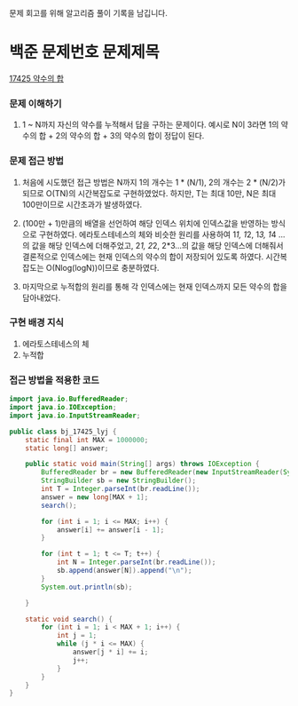 문제 회고를 위해 알고리즘 풀이 기록을 남깁니다.

# 백준 문제번호 문제제목
[17425 약수의 합](https://www.acmicpc.net/problem/17425)

### 문제 이해하기
1. 1 ~ N까지 자신의 약수를 누적해서 답을 구하는 문제이다. 예시로 N이 3라면
1의 약수의 합 + 2의 약수의 합 + 3의 약수의 합이 정답이 된다.
 

### 문제 접근 방법
1. 처음에 시도했던 접근 방법은 N까지 1의 개수는 1 * (N/1), 2의 개수는 2 * (N/2)가 되므로
O(TN)의 시간복잡도로 구현하였었다. 하지만, T는 최대 10만, N은 최대 100만이므로 시간초과가 발생하였다.

2. (100만 + 1)만큼의 배열을 선언하여 해당 인덱스 위치에 인덱스값을 반영하는 방식으로 구현하였다.
에라토스테네스의 체와 비슷한 원리를 사용하여 1*1, 1*2, 1*3, 1*4 ... 의 값을 해당 인덱스에 더해주었고,
2*1, 2*2, 2*3...의 값을 해당 인덱스에 더해줘서 결론적으로 인덱스에는 현재 인덱스의 약수의 합이 저장되어 있도록 하였다.
시간복잡도는 O(Nlog(logN))이므로 충분하였다.

3. 마지막으로 누적합의 원리를 통해 각 인덱스에는 현재 인덱스까지 모든 약수의 합을 담아내었다.
### 구현 배경 지식
1. 에라토스테네스의 체
2. 누적합



### 접근 방법을 적용한 코드
```java
import java.io.BufferedReader;
import java.io.IOException;
import java.io.InputStreamReader;

public class bj_17425_lyj {
    static final int MAX = 1000000;
    static long[] answer;

    public static void main(String[] args) throws IOException {
        BufferedReader br = new BufferedReader(new InputStreamReader(System.in));
        StringBuilder sb = new StringBuilder();
        int T = Integer.parseInt(br.readLine());
        answer = new long[MAX + 1];
        search();

        for (int i = 1; i <= MAX; i++) {
            answer[i] += answer[i - 1];
        }

        for (int t = 1; t <= T; t++) {
            int N = Integer.parseInt(br.readLine());
            sb.append(answer[N]).append("\n");
        }
        System.out.println(sb);

    }

    static void search() {
        for (int i = 1; i < MAX + 1; i++) {
            int j = 1;
            while (j * i <= MAX) {
                answer[j * i] += i;
                j++;
            }
        }
    }
}
```

